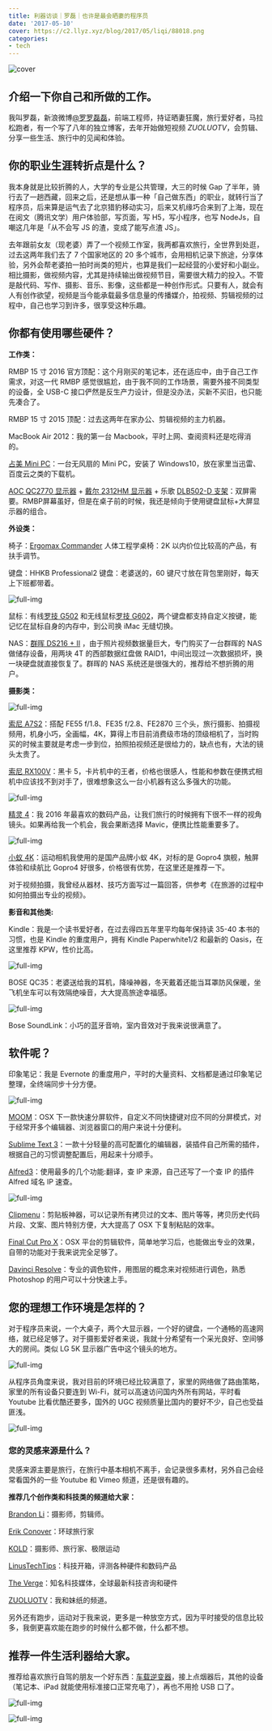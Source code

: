 ```yaml
---
title: 利器访谈｜罗磊｜也许是最会晒妻的程序员
date: '2017-05-10'
cover: https://c2.llyz.xyz/blog/2017/05/liqi/88018.png
categories:
- tech
---
```


![cover](https://c2.llyz.xyz/blog/2017/05/liqi/88018.png)

## **介绍一下你自己和所做的工作。**

我叫罗磊，新浪微博[@罗罗磊磊](https://weibo.com/foru17)，前端工程师，持证晒妻狂魔，旅行爱好者，马拉松跑者，有一个写了八年的独立博客，去年开始做短视频 _ZUOLUOTV_，会剪辑、分享一些生活、旅行中的见闻和体验。

## **你的职业生涯转折点是什么？**

我本身就是比较折腾的人，大学的专业是公共管理，大三的时候 Gap 了半年，骑行去了一趟西藏，回来之后，还是想从事一种「自己做东西」的职业，就转行当了程序员，后来算是运气去了北京猎豹移动实习，后来又机缘巧合来到了上海，现在在阅文（腾讯文学）用户体验部，写页面，写 H5，写小程序，也写 NodeJs，自嘲这几年是「从不会写 JS 的渣，变成了能写点渣 JS」。

去年跟前女友（现老婆）弄了一个视频工作室，我两都喜欢旅行，全世界到处逛，过去这两年我们去了 7 个国家地区的 20 多个城市，会用相机记录下旅途，分享体验，另外会帮老婆拍一拍时尚类的短片，也算是我们一起经营的小爱好和小副业。相比摄影，做视频内容，尤其是持续输出做视频节目，需要很大精力的投入。不管是敲代码、写作、摄影、音乐、影像，这些都是一种创作形式。只要有人，就会有人有创作欲望，视频是当今能承载最多信息量的传播媒介，拍视频、剪辑视频的过程中，自己也学习到许多，很享受这种乐趣。

## 你都有使用哪些硬件？

**工作类：**

RMBP 15 寸 2016 官方顶配：这个月刚买的笔记本，还在适应中，由于自己工作需求，对这一代 RMBP 感觉很尴尬，由于我不同的工作场景，需要外接不同类型的设备，全 USB-C 接口俨然是反生产力设计，但是没办法，买新不买旧，也只能先凑合了。

RMBP 15 寸 2015 顶配：过去这两年在家办公、剪辑视频的主力机器。

MacBook Air 2012：我的第一台 Macbook，平时上网、查阅资料还是吃得消的。

[占美 Mini PC](https://www.taobao.com/product/%E5%8D%A0%E7%BE%8E%E8%BF%B7%E4%BD%A0%E9%9B%BB%E8%85%A6.htm)：一台无风扇的 Mini PC，安装了 Windows10，放在家里当迅雷、百度云之类的下载机。

[AOC QC2770 显示器](https://www.jd.com/pinpai/688-7600.html) + [戴尔 2312HM 显示器](https://www1.ap.dell.com/cn/zh/epub/Dell-Peripherals/...u2312hm/pd.aspx?...u2312hm...) + 乐歌 [DLB502-D 支架](https://item.jd.com/1015341.html)：双屏需要。RMBP屏幕虽好，但是在桌子前的时候，我还是倾向于使用键盘鼠标+大屏显示器的组合。

**外设类：**

椅子：[Ergomax Commander](https://item.jd.com/1247462941.html) 人体工程学桌椅：2K 以内价位比较高的产品，有扶手调节。

键盘：HHKB Professional2 键盘：老婆送的，60 键尺寸放在背包里刚好，每天上下班都带着。

![full-img](https://c2.llyz.xyz/blog/2017/05/liqi/07493-1547x1024.png)

鼠标：有线[罗技 G502](https://gaming.logitech.com/zh-cn/product/g502-proteus-core-tunable-gaming-mouse) 和无线鼠标[罗技 G602](https://gaming.logitech.com/zh-cn/product/g602-wireless-gaming-mouse)，两个键盘都支持自定义按键，能记忆在鼠标自身的内存中，到公司换 iMac 无缝切换。

NAS：[群晖 DS216 + II](https://www.synology.com/zh-cn/products/DS216+II) ，由于照片视频数据量巨大，专门购买了一台群晖的 NAS 做储存设备，用两块 4T 的西部数据红盘做 RAID1，中间出现过一次数据损坏，换一块硬盘就直接恢复了。群晖的 NAS 系统还是很强大的，推荐给不想折腾的用户。

**摄影类：**

![full-img](https://c2.llyz.xyz/blog/2017/05/liqi/88018.png)

[​索尼 A7S2](https://item.jd.com/10721202699.html)：搭配 FE55 f/1.8、FE35 f/2.8、FE2870 三个头，旅行摄影、拍摄视频用，机身小巧，全画幅，4K，算得上市目前消费级市场的顶级相机了，当时购买的时候主要就是考虑一步到位，拍照拍视频还是很给力的，缺点也有，大法的镜头太贵了。

[索尼 RX100V](https://item.jd.com/3965552.html)：黑卡 5，卡片机中的王者，价格也很感人，性能和参数在便携式相机中应该找不到对手了，很难想象这么一台小机器有这么多强大的功能。

![full-img](https://c2.llyz.xyz/blog/2017/05/liqi/79107-1532x1024.png)

[精灵 4](https://www.dji.com/cn/phantom-4)：我 2016 年最喜欢的数码产品，让我们旅行的时候拥有下很不一样的视角镜头。如果再给我一个机会，我会果断选择 Mavic，便携比性能重要多了。

![full-img](https://c2.llyz.xyz/blog/2017/05/liqi/22183-1534x1024.png)

[小蚁 4K](https://www.xiaoyi.com/zh/)：运动相机我使用的是国产品牌小蚁 4K，对标的是 Gopro4 旗舰，触屏体验和续航比 Gopro4 好很多，价格很有优势，在这里还是推荐一下。

对于视频拍摄，我曾经从器材、技巧方面写过一篇回答，供参考《在旅游的过程中如何拍摄出专业的视频》。

**影音和其他类:**

Kindle：我是一个读书爱好者，在过去得四五年里平均每年保持读 35-40 本书的习惯，也是 Kindle 的重度用户，拥有 Kindle Paperwhite1/2 和最新的 Oasis，在这里推荐 KPW，性价比高。

![full-img](https://c2.llyz.xyz/blog/2017/05/liqi/62990-1546x1024.png)

BOSE QC35：老婆送给我的耳机，降噪神器，冬天戴着还能当耳罩防风保暖，坐飞机坐车可以有效隔绝噪音，大大提高旅途幸福感。

![full-img](https://c2.llyz.xyz/blog/2017/05/liqi/73490-1532x1024.png)

Bose SoundLink：小巧的蓝牙音响，室内音效对于我来说很满意了。

## **软件呢？**

印象笔记：我是 Evernote 的重度用户，平时的大量资料、文档都是通过印象笔记整理，全终端同步十分方便。

![full-img](https://c2.llyz.xyz/blog/2017/05/liqi/86900-1422x1024.jpg)

[MOOM](https://manytricks.com/moom/)：OSX 下一款快速分屏软件，自定义不同快捷键对应不同的分屏模式，对于经常开多个编辑器、浏览器窗口的用户来说十分便利。

[Sublime Text 3](https://www.sublimetext.com/3)：一款十分轻量的高可配置化的编辑器，装插件自己所需的插件，根据自己的习惯调整配置后，用起来十分顺手。

[Alfred3](https://www.alfredapp.com/)：使用最多的几个功能:翻译，查 IP 来源，自己还写了一个查 IP 的插件 Alfred 域名 IP 速查。

![full-img](https://c2.llyz.xyz/blog/2017/05/liqi/26195.png)

[Clipmenu](https://www.clipmenu.com/)：剪贴板神器，可以记录所有拷贝过的文本、图片等等，拷贝历史代码片段、文案、图片特别方便，大大提高了 OSX 下复制粘贴的效率。

[Final Cut Pro X](https://www.apple.com/cn/final-cut-pro/)：OSX 平台的剪辑软件，简单地学习后，也能做出专业的效果，自带的功能对于我来说完全足够了。

[Davinci Resolve](https://www.blackmagicdesign.com/cn/products/davinciresolve)：专业的调色软件，用图层的概念来对视频进行调色，熟悉 Photoshop 的用户可以十分快速上手。

## **您的理想工作环境是怎样的？**

对于程序员来说，一个大桌子，两个大显示器，一个好的键盘，一个通畅的高速网络，就已经足够了。对于摄影爱好者来说，我就十分希望有一个采光良好、空间够大的房间。类似 LG 5K 显示器广告中这个镜头的地方。

![full-img](https://c2.llyz.xyz/blog/2017/05/liqi/17183-1851x1024.jpeg)

从程序员角度来说，我对目前的环境已经比较满意了，家里的网络做了路由策略，家里的所有设备只要连到 Wi-Fi，就可以高速访问国内外所有网站，平时看 Youtube 比看优酷还要多，国外的 UGC 视频质量比国内的要好不少，自己也受益匪浅。

![full-img](https://c2.llyz.xyz/blog/2017/05/liqi/64485-1759x1024.png)

### **您的灵感来源是什么？**

灵感来源主要是旅行，在旅行中基本相机不离手，会记录很多素材，另外自己会经常看国外的一些 Youtube 和 Vimeo 频道，还是很有趣的。

**推荐几个创作类和科技类的频道给大家：**

[Brandon Li](https://vimeo.com/rungunshoot)：摄影师，剪辑师。

[Erik Conover](https://www.youtube.com/user/erikconover)：环球旅行家

[KOLD](https://www.youtube.com/user/koldstudios)：摄影师、旅行家、极限运动

[LinusTechTips](https://www.youtube.com/user/LinusTechTips)：科技开箱，评测各种硬件和数码产品

[The Verge](https://www.theverge.com/)：知名科技媒体，全球最新科技咨询和硬件

[ZUOLUOTV](https://luolei.org/tag/zuoluotv/)：我和妹纸的频道。

另外还有跑步，运动对于我来说，更多是一种放空方式，因为平时接受的信息比较多，我倒更喜欢能在跑步的时候什么都不做，什么都不想。

## **推荐一件生活利器给大家。**

推荐给喜欢旅行自驾的朋友一个好东西：[车载逆变器](https://www.amazon.cn/gp/bestsellers/automotive/124943071)，接上点烟器后，其他的设备（笔记本、iPad 就能使用标准接口正常充电了），再也不用抢 USB 口了。

![full-img](https://c2.llyz.xyz/blog/2017/05/liqi/59087.png)

![full-img](https://liqi.io/wp-content/uploads/2017/03/15623.jpg)
